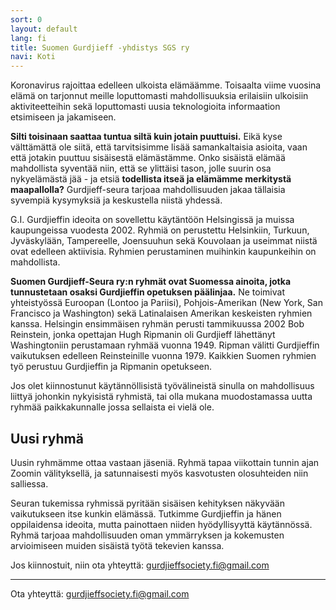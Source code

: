 ```yaml
---
sort: 0
layout: default
lang: fi
title: Suomen Gurdjieff -yhdistys SGS ry
navi: Koti
---
```



Koronavirus rajoittaa edelleen ulkoista elämäämme. Toisaalta viime vuosina elämä on 
tarjonnut meille loputtomasti mahdollisuuksia erilaisiin ulkoisiin aktiviteetteihin sekä 
loputtomasti uusia teknologioita informaation etsimiseen ja jakamiseen.

**Silti toisinaan saattaa tuntua siltä kuin jotain puuttuisi.** Eikä kyse välttämättä 
ole siitä, että tarvitsisimme lisää samankaltaisia asioita, vaan että jotakin puuttuu 
sisäisestä elämästämme. Onko sisäistä elämää mahdollista syventää niin, että se ylittäisi 
tason, jolle suurin osa nykyelämästä jää - ja etsiä **todellista itseä ja elämämme 
merkitystä maapallolla?** Gurdjieff-seura tarjoaa mahdollisuuden jakaa tällaisia syvempiä 
kysymyksiä ja keskustella niistä yhdessä. 

G.I. Gurdjieffin ideoita on sovellettu käytäntöön Helsingissä ja muissa 
kaupungeissa vuodesta 2002. Ryhmiä on perustettu Helsinkiin, Turkuun, 
Jyväskylään, Tampereelle, Joensuuhun sekä Kouvolaan ja useimmat niistä ovat 
edelleen aktiivisia. Ryhmien perustaminen muihinkin kaupunkeihin on mahdollista.

**Suomen Gurdjieff-Seura ry:n ryhmät ovat Suomessa ainoita, jotka tunnustetaan 
osaksi Gurdjieffin opetuksen päälinjaa.** Ne toimivat yhteistyössä Euroopan 
(Lontoo ja Pariisi), Pohjois-Amerikan (New York, San Francisco ja Washington) 
sekä Latinalaisen Amerikan keskeisten ryhmien kanssa. Helsingin ensimmäisen ryhmän perusti tammikuussa 2002 Bob Reinstein, jonka opettajan Hugh Ripmanin oli Gurdjieff lähettänyt 
Washingtoniin perustamaan ryhmää vuonna 1949. Ripman välitti Gurdjieffin vaikutuksen edelleen Reinsteinille vuonna 1979. Kaikkien Suomen ryhmien työ perustuu Gurdjieffin ja Ripmanin 
opetukseen.

Jos olet kiinnostunut käytännöllisistä työvälineistä sinulla on mahdollisuus 
liittyä johonkin nykyisistä ryhmistä, tai olla mukana muodostamassa uutta ryhmää 
paikkakunnalle jossa sellaista ei vielä ole.

## Uusi ryhmä

Uusin ryhmämme ottaa vastaan jäseniä. Ryhmä tapaa viikottain tunnin ajan Zoomin välityksellä, ja satunnaisesti myös kasvotusten olosuhteiden niin salliessa.

Seuran tukemissa ryhmissä pyritään sisäisen kehityksen näkyvään vaikutukseen itse kunkin elämässä. Tutkimme Gurdjieffin ja hänen oppilaidensa ideoita, mutta painottaen niiden hyödyllisyyttä käytännössä. Ryhmä tarjoaa mahdollisuuden oman ymmärryksen ja kokemusten arvioimiseen muiden sisäistä työtä tekevien kanssa.

Jos kiinnostuit, niin ota yhteyttä: <gurdjieffsociety.fi@gmail.com>

---

Ota yhteyttä: <gurdjieffsociety.fi@gmail.com>
